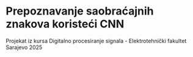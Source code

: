 # Prepoznavanje saobraćajnih znakova koristeći CNN
Projekat iz kursa Digitalno procesiranje signala - Elektrotehnički fakultet Sarajevo 2025

